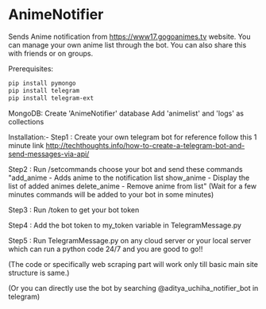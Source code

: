 # AnimeNotifier
Sends Anime notification from https://www17.gogoanimes.tv website. You can manage your own anime list through the bot. You can also share this with friends or on groups.

Prerequisites:
```bash
pip install pymongo
pip install telegram
pip install telegram-ext
```
MongoDB:
Create 'AnimeNotifier' database
Add 'animelist' and 'logs' as collections

Installation:-
Step1 : 
Create your own telegram bot for reference follow this 1 minute link  http://techthoughts.info/how-to-create-a-telegram-bot-and-send-messages-via-api/

Step2 : 
Run /setcommands choose your bot and send these commands 
"add_anime - Adds anime to the notification list
show_anime - Display the list of added animes
delete_anime - Remove anime from list"
(Wait for a few minutes commands will be added to your bot in some minutes)

Step3 : 
Run /token to get your bot token

Step4 : 
Add the bot token to my_token variable in TelegramMessage.py

Step5 : 
Run TelegramMessage.py on any cloud server or your local server which can run a python code 24/7 and you are good to go!!


(The code or specifically web scraping part will work only till basic main site structure is same.)



(Or you can directly use the bot by searching @aditya_uchiha_notifier_bot in telegram)

